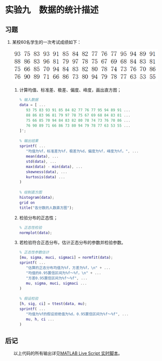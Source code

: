 # 实验九　数据的统计描述

## 习题

1. 某校60名学生的一次考试成绩如下：

   ![考试成绩](images/Quest1.png)

   1. 计算均值、标准差、极差、偏度、峰度，画出直方图；

      ``` matlab
      % 输入数据
      data = [ ...
         93 75 83 93 91 85 84 82 77 76 77 95 94 89 91 ...
         88 86 83 96 81 79 97 78 75 67 69 68 84 83 81 ...
         75 66 85 70 94 84 83 82 80 78 74 73 76 70 86 ...
         76 90 89 71 66 86 73 80 94 79 78 77 63 53 55 ...
      ]';

      % 输出结果
      sprintf( ...
         "均值为%f，标准差为%f，极差为%d，偏度为%f，峰度为%f。", ...
         mean(data), ...
         std(data), ...
         max(data) - min(data), ...
         skewness(data), ...
         kurtosis(data) ...
      )

      % 绘制直方图
      histogram(data);
      grid on
      title("各分数的人数直方图");
      ```

   2. 检验分布的正态性；

      ``` matlab
      % 正态性检验
      normplot(data);
      ```

   3. 若检验符合正态分布，估计正态分布的参数并检验参数。

      ``` matlab
      % 正态性参数估计
      [mu, sigma, muci, sigmaci] = normfit(data);
      sprintf( ...
         "估算的正态分布均值为%f，方差为%f，\n" + ...
         "均值的0.95置信区间为%f～%f，\n" + ...
         "方差0.95置信区间为%f～%f", ...
         mu, sigma, muci, sigmaci ...
      )

      % 假设检验
      [h, sig, ci] = ttest(data, mu);
      sprintf( ...
         "均值为%f的假设拒绝值为%d，0.95置信区间为%f～%f", ...
         mu, h, ci ...
      )
      ```

## 后记

&emsp;&emsp;以上代码的所有输出详见[MATLAB Live Script 实时脚本](Task9.mlx)。
